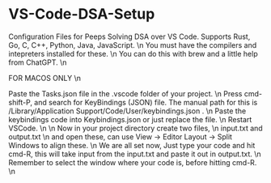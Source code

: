 # VS-Code-DSA-Setup
Configuration Files for Peeps Solving DSA over VS Code. 
Supports Rust, Go, C, C++, Python, Java, JavaScript. \n
You must have the compilers and intepreters installed for these. \n
You can do this with brew and a little help from ChatGPT. \n

FOR MACOS ONLY \n

Paste the Tasks.json file in the .vscode folder of your project. \n
Press cmd-shift-P, and search for KeyBindings (JSON) file. The manual path for this is /Library/Application Support/Code/User/keybindings.json . \n
Paste the keybindings code into Keybindings.json or just replace the file. \n
Restart VSCode. \n
\n
Now in your project directory create two files, \n
input.txt and output.txt \n
and open these, can use View -> Editor Layout -> Split Windows to align these. \n
We are all set now, Just type your code and hit cmd-R, this will take input from the input.txt and paste it out in output.txt. \n
Remember to select the window where your code is, before hitting cmd-R. \n
